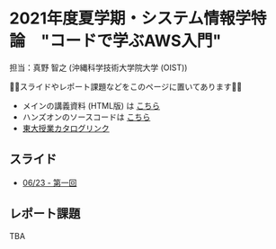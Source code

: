 # 2021年度夏学期・システム情報学特論　"コードで学ぶAWS入門"

担当：真野 智之 (沖縄科学技術大学院大学 (OIST))

🚀🚀スライドやレポート課題などをこのページに置いてあります🚀🚀

- メインの講義資料 (HTML版) は [こちら](https://tomomano.github.io/learn-aws-by-coding/)
- ハンズオンのソースコードは [こちら](https://github.com/tomomano/learn-aws-by-coding)
- [東大授業カタログリンク](https://catalog.he.u-tokyo.ac.jp/detail?code=FEN-MP4400L1&year=2021)

## スライド

- [06/23 - 第一回](slides/20210623.pdf)

## レポート課題

TBA
